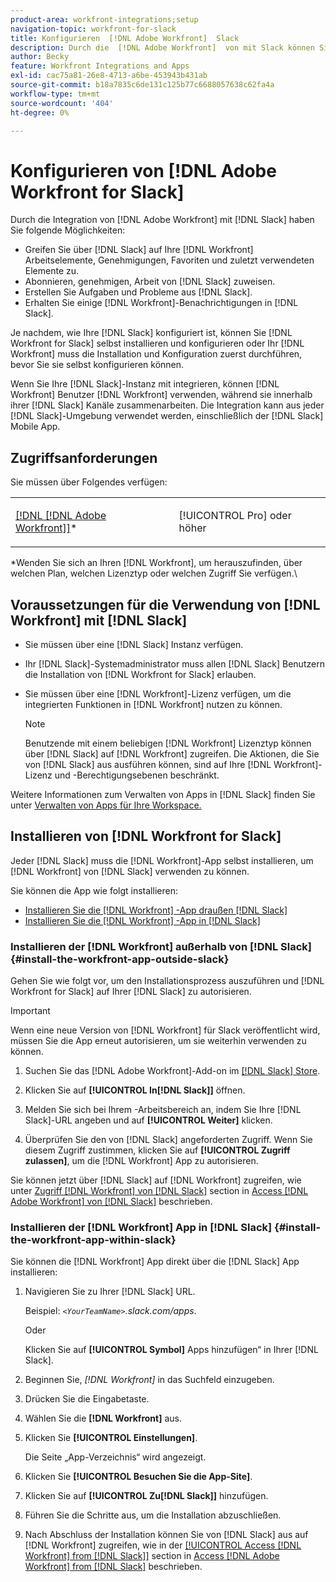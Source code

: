 ```yaml
---
product-area: workfront-integrations;setup
navigation-topic: workfront-for-slack
title: Konfigurieren  [!DNL Adobe Workfront]  Slack
description: Durch die  [!DNL Adobe Workfront]  von mit Slack können Sie auf  [!DNL Workfront] , Genehmigungen, Favoriten und zuletzt verwendete Elemente aus Slack zugreifen und diese erstellen.
author: Becky
feature: Workfront Integrations and Apps
exl-id: cac75a81-26e8-4713-a6be-453943b431ab
source-git-commit: b18a7835c6de131c125b77c6688057638c62fa4a
workflow-type: tm+mt
source-wordcount: '404'
ht-degree: 0%

---
```


# Konfigurieren von [!DNL Adobe Workfront for Slack]

Durch die Integration von [!DNL Adobe Workfront] mit [!DNL Slack] haben Sie folgende Möglichkeiten:

* Greifen Sie über [!DNL Slack] auf Ihre [!DNL Workfront] Arbeitselemente, Genehmigungen, Favoriten und zuletzt verwendeten Elemente zu.
* Abonnieren, genehmigen, Arbeit von [!DNL Slack] zuweisen.
* Erstellen Sie Aufgaben und Probleme aus [!DNL Slack].
* Erhalten Sie einige [!DNL Workfront]-Benachrichtigungen in [!DNL Slack].

Je nachdem, wie Ihre [!DNL Slack] konfiguriert ist, können Sie [!DNL Workfront for Slack] selbst installieren und konfigurieren oder Ihr [!DNL Workfront] muss die Installation und Konfiguration zuerst durchführen, bevor Sie sie selbst konfigurieren können.

Wenn Sie Ihre [!DNL Slack]-Instanz mit integrieren, können [!DNL Workfront] Benutzer [!DNL Workfront] verwenden, während sie innerhalb ihrer [!DNL Slack] Kanäle zusammenarbeiten. Die Integration kann aus jeder [!DNL Slack]-Umgebung verwendet werden, einschließlich der [!DNL Slack] Mobile App.

## Zugriffsanforderungen

Sie müssen über Folgendes verfügen:

<table style="table-layout:auto"> 
 <col> 
 </col> 
 <col> 
 </col> 
 <tbody> 
  <tr> 
   <td role="rowheader"><a href="https://business.adobe.com/products/workfront/pricing.html" target="_blank">[!DNL [!DNL Adobe Workfront]]</a>*</td> 
   <td> <p>[!UICONTROL Pro] oder höher</p> </td> 
  </tr> 
 </tbody> 
</table>

&#42;Wenden Sie sich an Ihren [!DNL Workfront], um herauszufinden, über welchen Plan, welchen Lizenztyp oder welchen Zugriff Sie verfügen.\

## Voraussetzungen für die Verwendung von [!DNL Workfront] mit [!DNL Slack]

* Sie müssen über eine [!DNL Slack] Instanz verfügen.
* Ihr [!DNL Slack]-Systemadministrator muss allen [!DNL Slack] Benutzern die Installation von [!DNL Workfront for Slack] erlauben.
* Sie müssen über eine [!DNL Workfront]-Lizenz verfügen, um die integrierten Funktionen in [!DNL Workfront] nutzen zu können.

  >[!NOTE]
  >
  >Benutzende mit einem beliebigen [!DNL Workfront] Lizenztyp können über [!DNL Slack] auf [!DNL Workfront] zugreifen. Die Aktionen, die Sie von [!DNL Slack] aus ausführen können, sind auf Ihre [!DNL Workfront]-Lizenz und -Berechtigungsebenen beschränkt.

Weitere Informationen zum Verwalten von Apps in [!DNL Slack] finden Sie unter [Verwalten von Apps für Ihre Workspace.](https://get.slack.help/hc/en-us/articles/222386767-Manage-apps-for-your-workspace)

## Installieren von [!DNL Workfront for Slack]

Jeder [!DNL Slack] muss die [!DNL Workfront]-App selbst installieren, um [!DNL Workfront] von [!DNL Slack] verwenden zu können.

Sie können die App wie folgt installieren:

* [Installieren Sie die  [!DNL Workfront] -App draußen [!DNL Slack]](#install-the-workfront-app-outside-slack-install-the-workfront-app-outside-slack)
* [Installieren Sie die  [!DNL Workfront] -App in [!DNL Slack]](#install-the-workfront-app-within-slack-install-the-workfront-app-within-slack)

### Installieren der [!DNL Workfront] außerhalb von [!DNL Slack] {#install-the-workfront-app-outside-slack}

Gehen Sie wie folgt vor, um den Installationsprozess auszuführen und [!DNL Workfront for Slack] auf Ihrer [!DNL Slack] zu autorisieren.

>[!IMPORTANT]
>
>Wenn eine neue Version von [!DNL Workfront] für Slack veröffentlicht wird, müssen Sie die App erneut autorisieren, um sie weiterhin verwenden zu können.

1. Suchen Sie das [!DNL Adobe Workfront]-Add-on im [[!DNL Slack] Store](https://workfront.slack.com/apps/A7CLAMVNW-adobe-workfront?tab=more_info).

1. Klicken Sie auf **[!UICONTROL In[!DNL Slack]]** öffnen.

1. Melden Sie sich bei Ihrem -Arbeitsbereich an, indem Sie Ihre [!DNL Slack]-URL angeben und auf **[!UICONTROL Weiter]** klicken.

1. Überprüfen Sie den von [!DNL Slack] angeforderten Zugriff. Wenn Sie diesem Zugriff zustimmen, klicken Sie auf **[!UICONTROL Zugriff zulassen]**, um die [!DNL Workfront] App zu autorisieren.

Sie können jetzt über [!DNL Slack] auf [!DNL Workfront] zugreifen, wie unter [Zugriff [!DNL Workfront] von [!DNL Slack]](../../workfront-integrations-and-apps/using-workfront-with-slack/access-workfront-from-slack.md#viewing-all-available-commands) section in [Access [!DNL Adobe Workfront] von [!DNL Slack]](../../workfront-integrations-and-apps/using-workfront-with-slack/access-workfront-from-slack.md) beschrieben.

### Installieren der [!DNL Workfront] App in [!DNL Slack] {#install-the-workfront-app-within-slack}

Sie können die [!DNL Workfront] App direkt über die [!DNL Slack] App installieren:

1. Navigieren Sie zu Ihrer [!DNL Slack] URL.

   Beispiel: *`<YourTeamName>`.slack.com/apps*.

   Oder

   Klicken Sie auf **[!UICONTROL Symbol]** Apps hinzufügen“ in Ihrer [!DNL Slack].

1. Beginnen Sie, *[!DNL Workfront]* in das Suchfeld einzugeben.
1. Drücken Sie die Eingabetaste.
1. Wählen Sie die **[!DNL Workfront]** aus.
1. Klicken Sie **[!UICONTROL Einstellungen]**.

   Die Seite „App-Verzeichnis“ wird angezeigt.

1. Klicken Sie **[!UICONTROL Besuchen Sie die App-Site]**.
1. Klicken Sie auf **[!UICONTROL Zu[!DNL Slack]]** hinzufügen.
1. Führen Sie die Schritte aus, um die Installation abzuschließen.
1. Nach Abschluss der Installation können Sie von [!DNL Slack] aus auf [!DNL Workfront] zugreifen, wie in der [[!UICONTROL Access [!DNL Workfront] from [!DNL Slack]]](../../workfront-integrations-and-apps/using-workfront-with-slack/access-workfront-from-slack.md#viewing-all-available-commands) section in [Access [!DNL Adobe Workfront] from [!DNL Slack]](../../workfront-integrations-and-apps/using-workfront-with-slack/access-workfront-from-slack.md) beschrieben.
